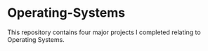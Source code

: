 # Operating-Systems
This repository contains four major projects I completed relating to Operating Systems.
